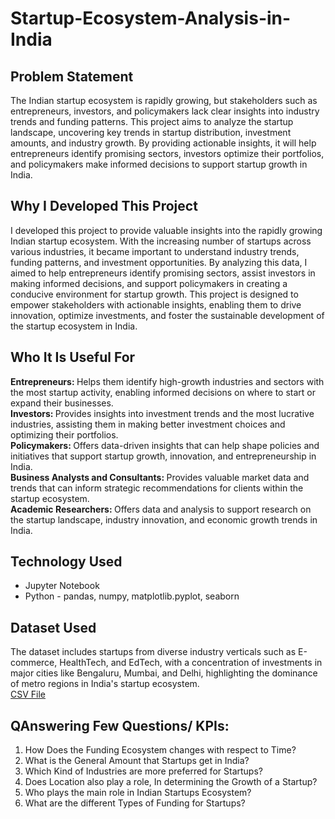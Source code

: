 # Startup-Ecosystem-Analysis-in-India

<h2>Problem Statement</h2>
The Indian startup ecosystem is rapidly growing, but stakeholders such as entrepreneurs, investors, and policymakers lack clear insights into industry trends and funding patterns. This project aims to analyze the startup landscape, uncovering key trends in startup distribution, investment amounts, and industry growth. By providing actionable insights, it will help entrepreneurs identify promising sectors, investors optimize their portfolios, and policymakers make informed decisions to support startup growth in India.

<h2>Why I Developed This Project</h2>
I developed this project to provide valuable insights into the rapidly growing Indian startup ecosystem. With the increasing number of startups across various industries, it became important to understand industry trends, funding patterns, and investment opportunities. By analyzing this data, I aimed to help entrepreneurs identify promising sectors, assist investors in making informed decisions, and support policymakers in creating a conducive environment for startup growth. This project is designed to empower stakeholders with actionable insights, enabling them to drive innovation, optimize investments, and foster the sustainable development of the startup ecosystem in India.

<h2>Who It Is Useful For</h2>
<b>Entrepreneurs: </b> Helps them identify high-growth industries and sectors with the most startup activity, enabling informed decisions on where to start or expand their businesses.<br>
<b>Investors: </b> Provides insights into investment trends and the most lucrative industries, assisting them in making better investment choices and optimizing their portfolios.<br>
<b>Policymakers: </b> Offers data-driven insights that can help shape policies and initiatives that support startup growth, innovation, and entrepreneurship in India.<br>
<b>Business Analysts and Consultants: </b> Provides valuable market data and trends that can inform strategic recommendations for clients within the startup ecosystem.<br>
<b>Academic Researchers: </b> Offers data and analysis to support research on the startup landscape, industry innovation, and economic growth trends in India.

<h2>Technology Used</h2>
<ul>
  <li>Jupyter Notebook</li>
  <li> Python - pandas, numpy, matplotlib.pyplot, seaborn</li>
</ul> 

<h2>Dataset Used</h2>
The dataset includes startups from diverse industry verticals such as E-commerce, HealthTech, and EdTech, with a concentration of investments in major cities like Bengaluru, Mumbai, and Delhi, highlighting the dominance of metro regions in India's startup ecosystem.<br>
<a href="https://github.com/PrachiKhatri22/Startup-Ecosystem-Analysis-in-India/blob/main/startup_funding.csv">CSV File </a> <br>


<h2>QAnswering Few Questions/ KPIs:</h2>
<ol>
<li>How Does the Funding Ecosystem changes with respect to Time?</li>
<li>What is the General Amount that Startups get in India?</li>
<li>Which Kind of Industries are more preferred for Startups?</li>
<li>Does Location also play a role, In determining the Growth of a Startup?</li>
<li>Who plays the main role in Indian Startups Ecosystem?</li>
<li>What are the different Types of Funding for Startups?</li>
</ol>













